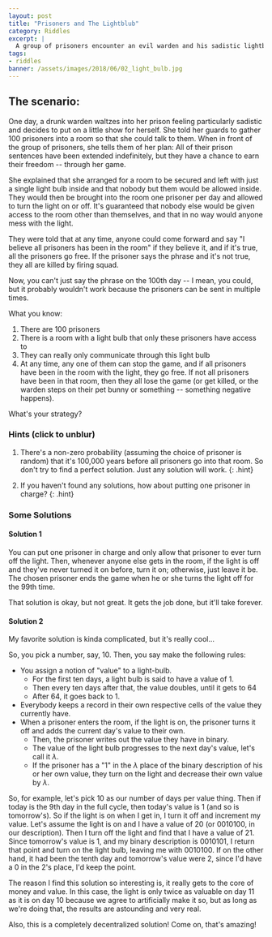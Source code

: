 ```yaml
---
layout: post
title: "Prisoners and The Lightblub"
category: Riddles
excerpt: |
  A group of prisoners encounter an evil warden and his sadistic lightbulb. Who will win?
tags:
- riddles
banner: /assets/images/2018/06/02_light_bulb.jpg
---
```


## The scenario:

One day, a drunk warden waltzes into her prison feeling particularly sadistic and decides to put on a little show for herself. She told her guards to gather 100 prisoners into a room so that she could talk to them. When in front of the group of prisoners, she tells them of her plan: All of their prison sentences have been extended indefinitely, but they have a chance to earn their freedom -- through her game.

She explained that she arranged for a room to be secured and left with just a single light bulb inside and that nobody but them would be allowed inside. They would then be brought into the room one prisoner per day and allowed to turn the light on or off. It's guaranteed that nobody else would be given access to the room other than themselves, and that in no way would anyone mess with the light.

They were told that at any time, anyone could come forward and say "I believe all prisoners has been in the room" if they believe it, and if it's true, all the prisoners go free. If the prisoner says the phrase and it's not true, they all are killed by firing squad.

Now, you can't just say the phrase on the 100th day -- I mean, you could, but it probably wouldn't work because the prisoners can be sent in multiple times.

What you know:

1. There are 100 prisoners
1. There is a room with a light bulb that only these prisoners have access to
1. They can really only communicate through this light bulb
1. At any time, any one of them can stop the game, and if all prisoners have been in the room with the light, they go free. If not all prisoners have been in that room, then they all lose the game (or get killed, or the warden steps on their pet bunny or something -- something negative happens).

What's your strategy?

### Hints (click to unblur)

1. There's a non-zero probability (assuming the choice of prisoner is random) that it's 100,000 years before all prisoners go into that room. So don't try to find a perfect solution. Just any solution will work.
    {: .hint}

1. If you haven't found any solutions, how about putting one prisoner in charge?
    {: .hint}

### Some Solutions

#### Solution 1

<div class="hint" markdown="1">
You can put one prisoner in charge and only allow that prisoner to ever turn off the light. Then, whenever anyone else gets in the room, if the light is off and they've never turned it on before, turn it on; otherwise, just leave it be. The chosen prisoner ends the game when he or she turns the light off for the 99th time.

That solution is okay, but not great. It gets the job done, but it'll take forever.
</div>

#### Solution 2

<div class="hint" markdown="1">
My favorite solution is kinda complicated, but it's really cool...

So, you pick a number, say, 10. Then, you say make the following rules:

- You assign a notion of "value" to a light-bulb.
	- For the first ten days, a light bulb is said to have a value of 1.
	- Then every ten days after that, the value doubles, until it gets to 64
	- After 64, it goes back to 1.
- Everybody keeps a record in their own respective cells of the value they currently have.
- When a prisoner enters the room, if the light is on, the prisoner turns it off and adds the current day's value to their own.
	- Then, the prisoner writes out the value they have in binary.
	- The value of the light bulb progresses to the next day's value, let's call it $\lambda$.
	- If the prisoner has a "1" in the $\lambda$ place of the binary description of his or her own value, they turn on the light and decrease their own value by $\lambda$.

So, for example, let's pick 10 as our number of days per value thing. Then if today is the 9th day in the full cycle, then today's value is 1 (and so is tomorrow's). So if the light is on when I get in, I turn it off and increment my value. Let's assume the light is on and I have a value of 20 (or 0010100, in our description). Then I turn off the light and find that I have a value of 21. Since tomorrow's value is 1, and my binary description is 0010101, I return that point and turn on the light bulb, leaving me with 0010100. If on the other hand, it had been the tenth day and tomorrow's value were 2, since I'd have a 0 in the 2's place, I'd keep the point.

The reason I find this solution so interesting is, it really gets to the core of money and value. In this case, the light is only twice as valuable on day 11 as it is on day 10 because we agree to artificially make it so, but as long as we're doing that, the results are astounding and very real.

Also, this is a completely decentralized solution! Come on, that's amazing!
</div>
